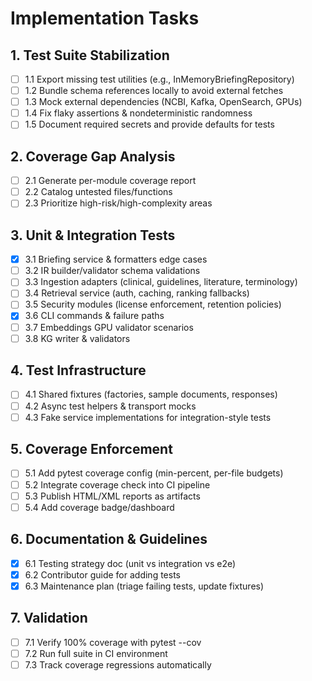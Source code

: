 # Implementation Tasks

## 1. Test Suite Stabilization
- [ ] 1.1 Export missing test utilities (e.g., InMemoryBriefingRepository)
- [ ] 1.2 Bundle schema references locally to avoid external fetches
- [ ] 1.3 Mock external dependencies (NCBI, Kafka, OpenSearch, GPUs)
- [ ] 1.4 Fix flaky assertions & nondeterministic randomness
- [ ] 1.5 Document required secrets and provide defaults for tests

## 2. Coverage Gap Analysis
- [ ] 2.1 Generate per-module coverage report
- [ ] 2.2 Catalog untested files/functions
- [ ] 2.3 Prioritize high-risk/high-complexity areas

## 3. Unit & Integration Tests
- [x] 3.1 Briefing service & formatters edge cases
- [ ] 3.2 IR builder/validator schema validations
- [ ] 3.3 Ingestion adapters (clinical, guidelines, literature, terminology)
- [ ] 3.4 Retrieval service (auth, caching, ranking fallbacks)
- [ ] 3.5 Security modules (license enforcement, retention policies)
- [x] 3.6 CLI commands & failure paths
- [ ] 3.7 Embeddings GPU validator scenarios
- [ ] 3.8 KG writer & validators

## 4. Test Infrastructure
- [ ] 4.1 Shared fixtures (factories, sample documents, responses)
- [ ] 4.2 Async test helpers & transport mocks
- [ ] 4.3 Fake service implementations for integration-style tests

## 5. Coverage Enforcement
- [ ] 5.1 Add pytest coverage config (min-percent, per-file budgets)
- [ ] 5.2 Integrate coverage check into CI pipeline
- [ ] 5.3 Publish HTML/XML reports as artifacts
- [ ] 5.4 Add coverage badge/dashboard

## 6. Documentation & Guidelines
- [x] 6.1 Testing strategy doc (unit vs integration vs e2e)
- [x] 6.2 Contributor guide for adding tests
- [x] 6.3 Maintenance plan (triage failing tests, update fixtures)

## 7. Validation
- [ ] 7.1 Verify 100% coverage with pytest --cov
- [ ] 7.2 Run full suite in CI environment
- [ ] 7.3 Track coverage regressions automatically
